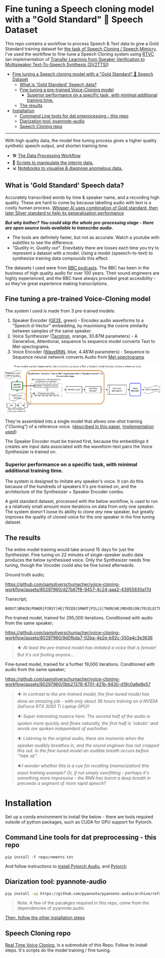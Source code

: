 # Fine tuning a Speech cloning model with a "Gold Standard" 🥇 Speech Dataset

This repo contains a workflow to process Speech & Text data to give a Gold Standard training dataset for [the task of Speech Cloning / Speech Mimicry](https://indianexpress.com/article/technology/artificial-intelligence/ai-voice-cloning-rise-protect-yourself-8910268/#:~:text=AI%20voice%20cloning%2C%20also%20known,vocal%20characteristics%20of%20the%20individual.). I've used the workflow to fine-tune a Speech Cloning system using [RTVC](https://github.com/CorentinJ/Real-Time-Voice-Cloning) (an implementation of [Transfer Learning from Speaker Verification to Multispeaker Text-To-Speech Synthesis (SV2TTS)](https://arxiv.org/pdf/1806.04558.pdf))
- [Fine tuning a Speech cloning model with a "Gold Standard" 🥇 Speech Dataset](#fine-tuning-a-speech-cloning-model-with-a-gold-standard--speech-dataset)
  - [What is 'Gold Standard' Speech data?](#what-is-gold-standard-speech-data)
  - [Fine tuning a pre-trained Voice-Cloning model](#fine-tuning-a-pre-trained-voice-cloning-model)
    - [Superior performance on a specific task, with minimal additional training time.](#superior-performance-on-a-specific-task-with-minimal-additional-training-time)
  - [The results](#the-results)
- [Installation](#installation)
  - [Command Line tools for dat preprocessing - this repo](#command-line-tools-for-dat-preprocessing---this-repo)
  - [Diarization tool: pyannote-audio](#diarization-tool-pyannote-audio)
  - [Speech Cloning repo](#speech-cloning-repo)

---

With high quality data, the model fine tuning process gives a higher quality synthetic speech output, and shorten training time.

 - 🛠️ [The Data Processing Workflow](workflow.md)
 - 💾 [Scripts to manipulate the interim data.](./scripts)
 - 📊 [Notebooks to visualise & diagnose anomalous data.](./notebooks)

## What is 'Gold Standard' Speech data?

Accurately transcribed words by time & speaker name, and a recording high quality. These are hard to come by because labelling audio with text is a costly human process. [Whisper AI uses combination of Gold standard, then later Silver standard to help its generalisation performance](https://www.graphcore.ai/posts/how-to-use-openais-whisper-for-speech-recognition)

***But why bother? You could skip the whole pre-processing stage - there are open source tools available to transcribe audio.***
- The tools are definitely faster, but not as accurate. Watch a youtube with subtitles to see the difference.
- *"Quality in, Quality out"*. Enevitably there are losses each time you try to represent a dataset with a model. Using a model (speeech-to-text) to synthesize training data compounds this effect.

The datasets I used were from [BBC podcasts](https://www.bbc.co.uk/programmes/b04v380z). The BBC has been in the business of high quality audio for over 100 years. Their sound engineers are highly experienced, and the BBC have always provided  great accesibility - so they've great experience making transcriptions.

## Fine tuning a pre-trained Voice-Cloning model

The system I used is made from 3 pre-trained models:
1. Speaker Encoder ([GE2E](https://arxiv.org/pdf/1710.10467.pdf), green) - Encodes audio waveforms to a "Speech d-Vector" embedding, by maximising the cosine similarity between samples of the same speaker.
2. Voice Synthesizer ([Tacotron](https://arxiv.org/pdf/1703.10135.pdf), orange, 30.87M parameters) - A Generative, Attentional, sequence to sequence model converts Text to Mel-spectograms.
3. Voice Encoder ([WaveRNN](https://arxiv.org/pdf/1802.08435.pdf), blue, 4.481M parameters) - Sequence to Sequence neural network converts Audio from [Mel-spectograms](https://ketanhdoshi.github.io/Audio-Mel/#:~:text=A%20Mel%20Spectrogram%20makes%20two,of%20Amplitude%20to%20indicate%20colors.)

![Model architecture](assets/model-architecture.png)

They're assembled into a single model that allows one-shot training ("Cloning") of a reference voice. ([described in this paper](https://arxiv.org/pdf/1806.04558.pdf), [Implementation used](https://github.com/CorentinJ/Real-Time-Voice-Cloning))

The Speaker Encoder must be trained first, because the embeddings it creates are input data associated with the waveform-text pairs the Voice Synthesizer is trained on.

### Superior performance on a specific task, with minimal additional training time.

The system is designed to imitate any speaker's voice. It can do this because of the hundreds of speakers it's pre-trained on, and the architecture of the Synthesizer + Speaker Encoder combo.

A gold standard dataset, processed with the below workflow, is used to run a a relatively small amount more iterations on data from only one speaker. The system doesn't loose its ability to clone *any* new speaker, but greatly improves the quality of cloned voice for the one speaker in the fine tuning dataset.

## The results

The entire model training would take around 15 days for just the Synthesizer. Fine tuning on 22 minutes of single-speaker audio data produces the below synthesised voice. Only the Synthesizer needs fine tuning, though the Vocoder could also be fine tuned afterwards.

Ground truth audio;

https://github.com/samoliverschumacher/voice-cloning-workflow/assets/80297960/d27b67f8-9457-4c24-aaa2-43955830a17d

Transcript;
```
BOOST|BRAIN|POWER|FIRST|HE|TRIED|SMART|PILLS|THEN|HE|MOVED|ON|TO|ELECTRICAL|BRAIN|STIMULATION|FOR|COGNITIVE|ENHANCEMENT
```

Pre-trained model, trained for 295,000 iterations. Conditioned with audio from the same speaker;

https://github.com/samoliverschumacher/voice-cloning-workflow/assets/80297960/9d0fbda7-02ba-4e2e-b92c-550a4c3e3636

> 🔉 *At least the pre-trained model has imitated a voice that is female! But it's not fooling anyone...*

Fine-tuned model, trained for a further 19,000 iterations. Conditioned with audio from the same speaker;


https://github.com/samoliverschumacher/voice-cloning-workflow/assets/80297960/0bb21378-6701-421b-9430-d19c0a8e8e57


> 🔉 *In contrast to the pre-trained model, the fine-tuned model has done an amazing job - with only about 36 hours training on a NVIDIA GeForce RTX 3050 Ti Laptop GPU!!*
> 
> 🔉 *Super interesting nuance here: The second half of the audio is spoken more quickly and flows naturally, the first half is 'robotic' and words are spoken independent of eachother.*
> 
> 🔉 *Listening to the original audio, there are moments when the speaker audibly breathes in, and the sound engineer has not cropped this out. In the fine-tuned model an audible breath occurs before "`THEN HE`".* 
> 
> 🔉*I wonder whether this is a cue for recalling (memorization) this exact training example? Or, if not simply overfitting - perhaps it's something more impressive - the RNN has learnt a deep breath in preceeds a segment of more rapid speech?*


# Installation

Set up a conda environment to install the below - there are tools required outside of python packages, such as CUDA for GPU support for Pytorch.


## Command Line tools for dat preprocessing - this repo
```
pip install -f requirements.txt
```

And follow instructions to [install Pytorch Audio](https://pytorch.org/audio/main/installation.html), and [Pytorch](https://pytorch.org/)

## Diarization tool: pyannote-audio

```bash
pip install -qq https://github.com/pyannote/pyannote-audio/archive/refs/heads/develop.zip
``` 

> Note: A few of the pacakges required in this repo, come from the dependencies of pyannote.audio

[Then, follow the other installation steps](https://github.com/pyannote/pyannote-audio/tree/develop#tldr)

## Speech Cloning repo
[Real Time Voice Cloning](https://github.com/CorentinJ/Real-Time-Voice-Cloning/tree/master#1-install-requirements), is a submodule of this Repo. Follow its install steps. It's scripts do the model training / fine tuning.
